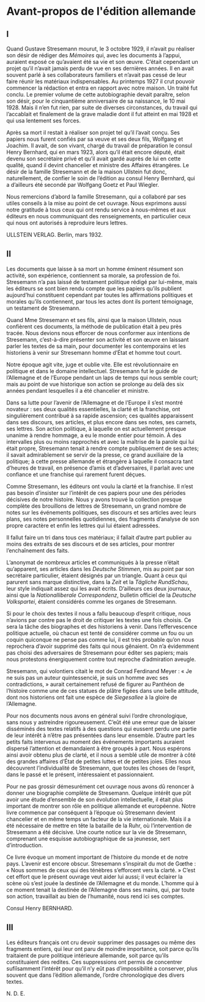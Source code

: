 # Avant-propos de l'édition allemande

## I

Quand Gustave Stresemann mourut, le 3 octobre 1929, il n’avait pu réaliser son désir de rédiger des _Mémoires_ qui, avec les documents à l’appui, auraient exposé ce qu’avaient été sa vie et son œuvre. C’était cependant un projet qu’il n’avait jamais perdu de vue en ses dernières années. Il en avait souvent parlé à ses collaborateurs familiers et n’avait pas cessé de leur faire réunir les matériaux indispensables. Au printemps 1927 il crut pouvoir commencer la rédaction et entra en rapport avec notre maison. Un traité fut conclu. Le premier volume de cette autobiographie devait paraître, selon son désir, pour le cinquantième anniversaire de sa naissance, le 10 mai 1928. Mais il n’en fut rien, par suite de diverses circonstances, du travail qui l’accablait et finalement de la grave maladie dont il fut atteint en mai 1928 et qui usa lentement ses forces.

Après sa mort il restait à réaliser son projet tel qu’il l’avait conçu. Ses papiers nous furent confiés par sa veuve et ses deux fils, Wolfgang et Joachim. Il avait, de son vivant, chargé du travail de préparation le consul Henry Bernhard, qui en mars 1923, alors qu’il était encore député, était devenu son secrétaire privé et qu’il avait gardé auprès de lui en cette qualité, quand il devint chancelier et ministre des Affaires étrangères. Le désir de la famille Stresemann et de la maison Ullstein fut donc, naturellement, de confier le soin de l’édition au consul Henry Bernhard, qui a d’ailleurs été secondé par Wolfgang Goetz et Paul Wiegler.

Nous remercions d’abord la famille Stresemann, qui a collaboré par ses utiles conseils à la mise au point de cet ouvrage. Nous exprimons aussi notre gratitude à tous ceux qui ont rendu service à nous-mêmes et aux éditeurs en nous communiquant des renseignements, en particulier ceux qui nous ont autorisés à reproduire leurs lettres.

ULLSTEIN VERLAG.
Berlin, mars 1932.

## II

Les documents que laisse à sa mort un homme éminent résument son activité, son expérience, contiennent sa morale, sa profession de foi. Stresemann n’a pas laissé de testament politique rédigé par lui-même, mais les éditeurs se sont bien rendu compte que les papiers qu’ils publient aujourd’hui constituent cependant par toutes les affirmations politiques et morales qu’ils contiennent, par tous les actes dont ils portent témoignage, un testament de Stresemann.

Quand Mme Stresemann et ses fils, ainsi que la maison Ullstein, nous confièrent ces documents, la méthode de publication était à peu près tracée. Nous devions nous efforcer de nous conformer aux intentions de Stresemann, c’est-à-dire présenter son activité et son œuvre en laissant parler les textes de sa main, pour documenter les contemporains et les historiens à venir sur Stresemann homme d’État et homme tout court.

Notre époque agit vite, juge et oublie vite. Elle est révolutionnaire en politique et dans le domaine intellectuel. Stresemann fut le guide de l’Allemagne et de l’Europe pendant un laps de temps qui nous semble court; mais au point de vue historique son action se prolonge au delà des six années pendant lesquelles il a été chancelier et ministre.

Dans sa lutte pour l’avenir de l’Allemagne et de l’Europe il s’est montré novateur : ses deux qualités essentielles, la clarté et la franchise, ont singulièrement contribué à sa rapide ascension; ces qualités apparaissent dans ses discours, ses articles, et plus encore dans ses notes, ses carnets, ses lettres. Son action politique, à laquelle on est actuellement presque unanime à rendre hommage, a eu le monde entier pour témoin. À des intervalles plus ou moins rapprochés et avec la maîtrise de la parole qui lui était propre, Stresemann tenait à rendre compte publiquement de ses actes; il savait admirablement se servir de la presse, ce grand auxiliaire de la politique; à cette presse allemande et étrangère à laquelle il consacra tant d’heures de travail, en présence d’amis et d’adversaires, il parlait avec une confiance et une franchise qui rarement furent déçues.

Comme Stresemann, les éditeurs ont voulu la clarté et la franchise. Il n’est pas besoin d’insister sur l’intérêt de ces papiers pour une des périodes décisives de notre histoire. Nous y avons trouvé la collection presque complète des brouillons de lettres de Stresemann, un grand nombre de notes sur les événements politiques, ses discours et ses articles avec leurs plans, ses notes personnelles quotidiennes, des fragments d’analyse de son propre caractère et enfin les lettres qui lui étaient adressées.

Il fallut faire un tri dans tous ces matériaux; il fallait d’autre part publier au moins des extraits de ses discours et de ses articles, pour montrer l’enchaînement des faits.

L’anonymat de nombreux articles et communiqués à la presse n’était qu’apparent, ses articles dans les _Deutsche Stimmen_, mis au point par son secrétaire particulier, étaient désignés par un triangle. Quant à ceux qui parurent sans marque distinctive, dans la _Zeit_ et la _Tägliche RundSchau_, leur style indiquait assez qui les avait écrits. D’ailleurs ces deux journaux, ainsi que la _Nationalliberale Correspondenz_, bulletin officiel de la _Deutsche Volkspartei_, étaient considérés comme les organes de Stresemann.

Si pour le choix des textes il nous a fallu beaucoup d’esprit critique, nous n’avions par contre pas le droit de critiquer les textes une fois choisis. Ce sera la tâche des biographes et des historiens à venir. Dans l’effervescence politique actuelle, où chacun est tenté de considérer comme un fou ou un coquin quiconque ne pense pas comme lui, il est très probable qu’on nous reprochera d’avoir supprimé des faits qui nous gênaient. On n’a évidemment pas choisi des adversaires de Stresemann pour éditer ses papiers; mais nous protestons énergiquement contre tout reproche d’admiration aveugle.

Stresemann, qui volontiers citait le mot de Conrad Ferdinand Meyer : « Je ne suis pas un auteur quintessencié, je suis un homme avec ses contradictions, » aurait certainement refusé de figurer au Panthéon de l’histoire comme une de ces statues de plâtre figées dans une belle attitude, dont nos historiens ont fait une espèce de _Siegesallee_ à la gloire de l’Allemagne.

Pour nos documents nous avons en général suivi l’ordre chronologique, sans nous y astreindre rigoureusement. C’eût été une erreur que de laisser disséminés des textes relatifs à des questions qui eussent perdu une partie de leur intérêt à n’être pas présentées dans leur ensemble. D’autre part les petits faits intervenus au moment des événements importants auraient dispersé l’attention et demandaient à être groupés à part. Nous espérons ainsi avoir obtenu plus de clarté, et il nous a semblé utile de montrer à côté des grandes affaires d’État de petites luttes et de petites joies. Elles nous découvrent l’individualité de Stresemann, que toutes les choses de l’esprit, dans le passé et le présent, intéressaient et passionnaient.

Pour ne pas grossir démesurément cet ouvrage nous avons dû renoncer à donner une biographie complète de Stresemann. Quelque intérêt que pût avoir une étude d’ensemble de son évolution intellectuelle, il était plus important de montrer son rôle en politique allemande et européenne. Notre livre commence par conséquent à l’époque où Stresemann devient chancelier et en même temps un facteur de la vie internationale. Mais il a été nécessaire de mettre en tête la bataille de la Ruhr, où l’intervention de Stresemann a été décisive. Une courte notice sur la vie de Stresemann, comprenant une esquisse autobiographique de sa jeunesse, sert d’introduction.

Ce livre évoque un moment important de l’histoire du monde et de notre pays. L’avenir est encore obscur. Stresemann s’inspirait du mot de Gœthe : « Nous sommes de ceux qui des ténèbres s’efforcent vers la clarté. » C’est cet effort que le présent ouvrage veut aider lui aussi; il veut éclairer la scène où s’est jouée la destinée de l’Allemagne et du monde. L’homme qui à ce moment tenait la destinée de l’Allemagne dans ses mains, qui, par toute son action, travaillait au bien de l’humanité, nous rend ici ses comptes.

Consul Henry BERNHARD.

## III

Les éditeurs français ont cru devoir supprimer des passages ou même des fragments entiers, qui leur ont paru de moindre importance, soit parce qu’ils traitaient de pure politique intérieure allemande, soit parce qu’ils constituaient des redites. Ces suppressions ont permis de concentrer sufiîsamment l’intérêt pour qu’il n’y eût pas d’impossibilité a conserver, plus souvent que dans l’édition allemande, l’ordre chronologique des divers textes.

N. D. E.

